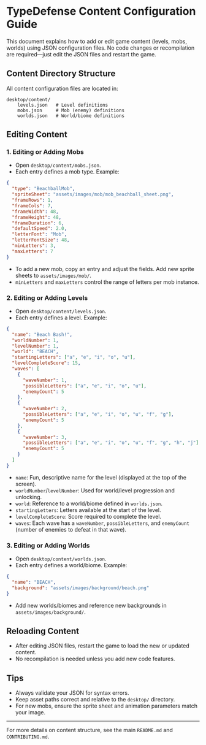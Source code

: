 # TypeDefense Content Configuration Guide

This document explains how to add or edit game content (levels, mobs, worlds) using JSON configuration files. No code changes or recompilation are required—just edit the JSON files and restart the game.

## Content Directory Structure

All content configuration files are located in:

```
desktop/content/
    levels.json   # Level definitions
    mobs.json     # Mob (enemy) definitions
    worlds.json   # World/biome definitions
```

## Editing Content

### 1. Editing or Adding Mobs

- Open `desktop/content/mobs.json`.
- Each entry defines a mob type. Example:

```json
{
  "type": "BeachballMob",
  "spriteSheet": "assets/images/mob/mob_beachball_sheet.png",
  "frameRows": 1,
  "frameCols": 7,
  "frameWidth": 48,
  "frameHeight": 48,
  "frameDuration": 6,
  "defaultSpeed": 2.0,
  "letterFont": "Mob",
  "letterFontSize": 48,
  "minLetters": 3,
  "maxLetters": 7
}
```

- To add a new mob, copy an entry and adjust the fields. Add new sprite sheets to `assets/images/mob/`.
- `minLetters` and `maxLetters` control the range of letters per mob instance.

### 2. Editing or Adding Levels

- Open `desktop/content/levels.json`.
- Each entry defines a level. Example:

```json
{
  "name": "Beach Bash!",
  "worldNumber": 1,
  "levelNumber": 1,
  "world": "BEACH",
  "startingLetters": ["a", "e", "i", "o", "u"],
  "levelCompleteScore": 15,
  "waves": [
    {
      "waveNumber": 1,
      "possibleLetters": ["a", "e", "i", "o", "u"],
      "enemyCount": 5
    },
    {
      "waveNumber": 2,
      "possibleLetters": ["a", "e", "i", "o", "u", "f", "g"],
      "enemyCount": 5
    },
    {
      "waveNumber": 3,
      "possibleLetters": ["a", "e", "i", "o", "u", "f", "g", "h", "j"],
      "enemyCount": 5
    }
  ]
}
```

- `name`: Fun, descriptive name for the level (displayed at the top of the screen).
- `worldNumber`/`levelNumber`: Used for world/level progression and unlocking.
- `world`: Reference to a world/biome defined in `worlds.json`.
- `startingLetters`: Letters available at the start of the level.
- `levelCompleteScore`: Score required to complete the level.
- `waves`: Each wave has a `waveNumber`, `possibleLetters`, and `enemyCount` (number of enemies to defeat in that wave).

### 3. Editing or Adding Worlds

- Open `desktop/content/worlds.json`.
- Each entry defines a world/biome. Example:

```json
{
  "name": "BEACH",
  "background": "assets/images/background/beach.png"
}
```

- Add new worlds/biomes and reference new backgrounds in `assets/images/background/`.

## Reloading Content

- After editing JSON files, restart the game to load the new or updated content.
- No recompilation is needed unless you add new code features.

## Tips

- Always validate your JSON for syntax errors.
- Keep asset paths correct and relative to the `desktop/` directory.
- For new mobs, ensure the sprite sheet and animation parameters match your image.

---

For more details on content structure, see the main `README.md` and `CONTRIBUTING.md`.
